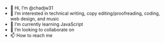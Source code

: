 - 👋 Hi, I’m @chadjw31
- 👀 I’m interested in technical writing, copy editing/proofreading, coding, web design, and music
- 🌱 I’m currently learning JavaScript
- 💞️ I’m looking to collaborate on 
- 📫 How to reach me 

<!---
chadjw31/chadjw31 is a ✨ special ✨ repository because its `README.md` (this file) appears on your GitHub profile.
You can click the Preview link to take a look at your changes.
--->
